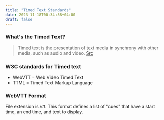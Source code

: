 ```yaml
---
title: "Timed Text Standards"
date: 2023-11-18T00:34:58+04:00
draft: false
---
```


### What's the Timed Text?

>Timed text is the presentation of text media in synchrony with other media, such as audio and video. [Src](https://en.wikipedia.org/wiki/Timed_text)

### W3C standards for Timed text

* WebVTT = Web Video Timed Text
* TTML = Timed Text Markup Language

### WebVTT Format

File extension is _vtt_. This format defines a list of "cues" that have a start time, an end time, and text to display.

